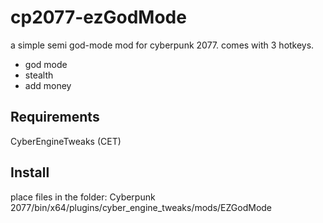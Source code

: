 # cp2077-ezGodMode

a simple semi god-mode mod for cyberpunk 2077.
comes with 3 hotkeys. 
 - god mode
 - stealth
 - add money

## Requirements

CyberEngineTweaks (CET)

## Install

place files in the folder:
Cyberpunk 2077/bin/x64/plugins/cyber_engine_tweaks/mods/EZGodMode
